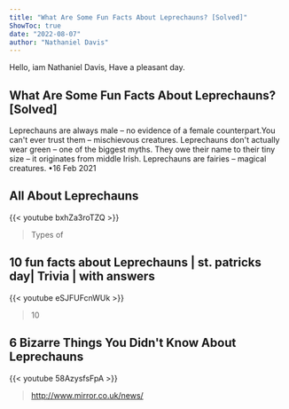 ```yaml
---
title: "What Are Some Fun Facts About Leprechauns? [Solved]"
ShowToc: true 
date: "2022-08-07"
author: "Nathaniel Davis" 
---
```


Hello, iam Nathaniel Davis, Have a pleasant day.
## What Are Some Fun Facts About Leprechauns? [Solved]
 Leprechauns are always male – no evidence of a female counterpart.You can't ever trust them – mischievous creatures. 
 Leprechauns don't actually wear green – one of the biggest myths. 
 They owe their name to their tiny size – it originates from middle Irish. 
 Leprechauns are fairies – magical creatures. 
 •16 Feb 2021

## All About Leprechauns
{{< youtube bxhZa3roTZQ >}}
>Types of 

## 10 fun facts about Leprechauns | st. patricks day| Trivia | with answers
{{< youtube eSJFUFcnWUk >}}
>10 

## 6 Bizarre Things You Didn't Know About Leprechauns
{{< youtube 58AzysfsFpA >}}
>http://www.mirror.co.uk/news/

